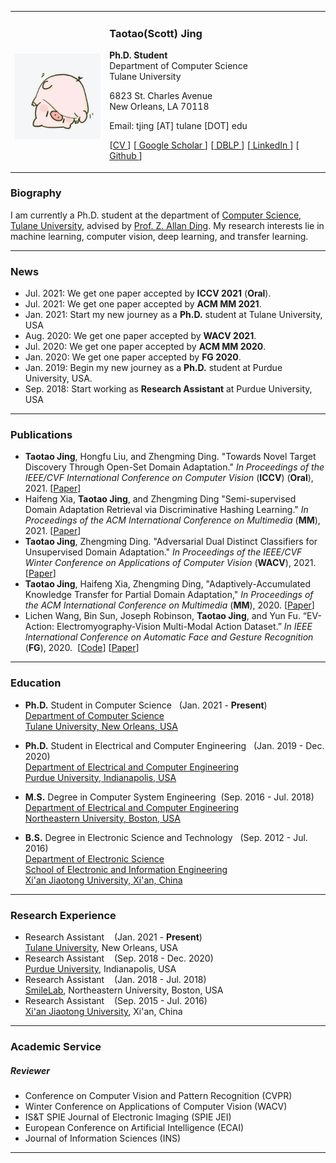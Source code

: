<!-- 
![Scott Jing](/img/scott.jpg){:height="30%" width="30%"} -->

<table>
<tbody>
<tr>
<td width="30%">
<div>
<br>
<img src='/img/scott.jpg' align='center' height="100%" width="100%" />
</div>
</td>
<td width="70%">
<h3 href='scottjingtt.github.io'>Taotao(Scott) Jing</h3>
<p>
<span style="font-weight:bold">Ph.D. Student</span><br>
Department of Computer Science<br>
Tulane University
</p>
<p>
6823 St. Charles Avenue<br>
New Orleans, LA 70118
</p>
<p>
<span>
Email: tjing [AT] tulane [DOT] edu
</span>
</p>
<p>
<span>
[<a href="/files/CV.pdf">CV </a>]
[<a href="https://scholar.google.com/citations?user=OTPyfwkAAAAJ&hl=en&oi=ao"> Google Scholar </a>]
[<a href = "https://dblp.uni-trier.de/pers/hd/j/Jing:Taotao"> DBLP </a>]
[<a href = "https://www.linkedin.com/in/taotaojing/"> LinkedIn </a>]
[<a href="https://github.com/scottjingtt" > Github </a>]
</span>
</p>
</td>
</tr>
</tbody>
</table>

### Biography
I am currently a Ph.D. student at the department of [Computer Science, Tulane University](https://sse.tulane.edu/cs), advised by [Prof. Z. Allan Ding](http://www.cs.tulane.edu/~zding1/). My research interests lie in machine learning, computer vision, deep learning, and transfer learning.

---
### News
- Jul. 2021: We get one paper accepted by **ICCV 2021** (**Oral**).
- Jul. 2021: We get one paper accepted by **ACM MM 2021**.
- Jan. 2021: Start my new journey as a **Ph.D.** student at Tulane University, USA
- Aug. 2020: We get one paper accepted by **WACV 2021**.
- Jul. 2020: We get one paper accepted by **ACM MM 2020**.
- Jan. 2020: We get one paper accepted by **FG 2020**.
- Jan. 2019: Begin my new journey as a **Ph.D.** student at Purdue University, USA.
- Sep. 2018: Start working as **Research Assistant** at Purdue University, USA
  
---
### Publications
- **Taotao Jing**, Hongfu Liu, and Zhengming Ding. "Towards Novel Target Discovery Through Open-Set Domain Adaptation." *In Proceedings of the IEEE/CVF International Conference on Computer Vision* (**ICCV**) (**Oral**), 2021. [[Paper]()]
- Haifeng Xia, **Taotao Jing**, and Zhengming Ding "Semi-supervised Domain Adaptation Retrieval via Discriminative Hashing Learning." *In Proceedings of the ACM International Conference on Multimedia* (**MM**), 2021. [[Paper]()]
- **Taotao Jing**, Zhengming Ding. "Adversarial Dual Distinct Classifiers for Unsupervised Domain Adaptation." *In Proceedings of the IEEE/CVF Winter Conference on Applications of Computer Vision* (**WACV**), 2021. [[Paper](https://arxiv.org/pdf/2008.11878.pdf)]
- **Taotao Jing**, Haifeng Xia, Zhengming Ding, "Adaptively-Accumulated Knowledge Transfer for Partial Domain Adaptation," *In Proceedings of the ACM International Conference on Multimedia* (**MM**), 2020. [[Paper](https://dl.acm.org/doi/abs/10.1145/3394171.3413986)]
- Lichen Wang, Bin Sun, Joseph Robinson, **Taotao Jing**, and Yun Fu. “EV-Action: Electromyography-Vision Multi-Modal Action Dataset.” *In IEEE International Conference on Automatic Face and Gesture Recognition* (**FG**), 2020. &nbsp;[[Code](https://github.com/wanglichenxj/EV-Action-Electromyography-Vision-Multi-Modal-Action-Dataset)] [[Paper](https://github.com/wanglichenxj/EV-Action-Electromyography-Vision-Multi-Modal-Action-Dataset/blob/master/presentations/FG20_EVAction.pdf)]

---
### Education
- **Ph.D.** Student in Computer Science &nbsp;&nbsp;(Jan. 2021 - **Present**) <br>
  [Department of Computer Science<br>
  Tulane University, New Orleans, USA](https://sse.tulane.edu/cs)

- **Ph.D.** Student in Electrical and Computer Engineering &nbsp;&nbsp;(Jan. 2019 - Dec. 2020) <br>
  [Department of Electrical and Computer Engineering<br>
  Purdue University, Indianapolis, USA](https://engineering.purdue.edu/ECE)

- **M.S.** Degree in Computer System Engineering&nbsp;&nbsp;(Sep. 2016 - Jul. 2018) <br>
  [Department of Electrical and Computer Engineering <br>
  Northeastern University, Boston, USA](https://ece.northeastern.edu/)

- **B.S.** Degree in Electronic Science and Technology &nbsp;&nbsp;(Sep. 2012 - Jul. 2016) <br>
  [Department of Electronic Science<br>
  School of Electronic and Information Engineering<br>
  Xi'an Jiaotong University, Xi'an, China](http://en.xjtu.edu.cn/)

---
### Research Experience
- Research Assistant &nbsp;&nbsp; (Jan. 2021 - **Present**)<br>
  [Tulane University]((https://sse.tulane.edu/cs)), New Orleans, USA
- Research Assistant &nbsp;&nbsp; (Sep. 2018 - Dec. 2020)<br>
  [Purdue University]((https://engineering.purdue.edu/ECE)), Indianapolis, USA
- Research Assistant &nbsp;&nbsp; (Jan. 2018 - Jul. 2018)<br>
  [SmileLab](https://web.northeastern.edu/smilelab/), Northeastern University, Boston, USA
- Research Assistant &nbsp;&nbsp; (Sep. 2015 - Jul. 2016)<br>
  [Xi'an Jiaotong University](http://en.xjtu.edu.cn/), Xi'an, China

---
### Academic Service
##### Reviewer
- Conference on Computer Vision and Pattern Recognition (CVPR)
- Winter Conference on Applications of Computer Vision (WACV)
- IS&T SPIE Journal of Electronic Imaging (SPIE JEI)
- European Conference on Artificial Intelligence (ECAI)
- Journal of Information Sciences (INS)
  
---


<!-- ### Publications
- Jounal Articles
  - 1. 
  - 2. 
- Conference Articles
  - 1. 
  - 2. 
--- -->
<!-- ### Professional Activities
- Reviewer for ...

--- -->
<!-- ### Awards -->

